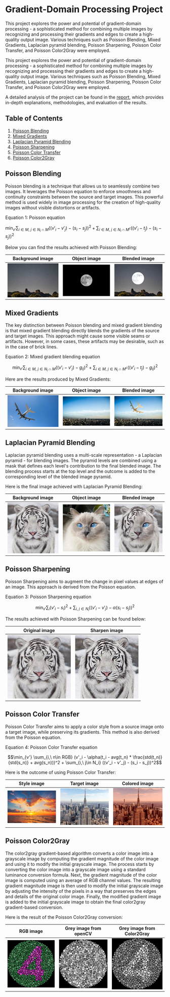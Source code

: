 # Gradient-Domain Processing Project

This project explores the power and potential of gradient-domain processing - a sophisticated method for combining multiple images by recognizing and processing their gradients and edges to create a high-quality output image. Various techniques such as Poisson Blending, Mixed Gradients, Laplacian pyramid blending, Poisson Sharpening, Poisson Color Transfer, and Poisson Color2Gray were employed.

This project explores the power and potential of gradient-domain processing - a sophisticated method for combining multiple images by recognizing and processing their gradients and edges to create a high-quality output image. Various techniques such as Poisson Blending, Mixed Gradients, Laplacian pyramid blending, Poisson Sharpening, Poisson Color Transfer, and Poisson Color2Gray were employed.

A detailed analysis of the project can be found in the [report](https://github.com/OlaPietka/Texture-Transfer/edit/main/AnalysisReport.pdf), which provides in-depth explanations, methodologies, and evaluation of the results.

## Table of Contents
1. [Poisson Blending](#poisson-blending)
2. [Mixed Gradients](#mixed-gradients)
3. [Laplacian Pyramid Blending](#laplacian-pyramid-blending)
4. [Poisson Sharpening](#poisson-sharpening)
5. [Poisson Color Transfer](#poisson-color-transfer)
6. [Poisson Color2Gray](#poisson-color2gray)

## Poisson Blending <a name="poisson-blending"></a>

Poisson blending is a technique that allows us to seamlessly combine two images. It leverages the Poisson equation to enforce smoothness and continuity constraints between the source and target images. This powerful method is used widely in image processing for the creation of high-quality images without visible distortions or artifacts.

Equation 1: Poisson equation

$\min_{v'} \sum_{i\in M,\ j\in N_i\cap M} ((v'_i - v'_j) - (s_i - s_j))^2 + \sum_{i\in M,\ j\in N_i\cap M^c} ((v'_i - t_j) - (s_i - s_j))^2$

Below you can find the results achieved with Poisson Blending:

Background image            |  Object image  |  Blended image
:-------------------------:|:-------------------------:|:-------------------------:
<img src="samples/img1.jpg" width="200"> |  <img src="samples/img2.jpg" width="200"> | <img src="results/poiss_blend.jpg" width="200">

## Mixed Gradients <a name="mixed-gradients"></a>

The key distinction between Poisson blending and mixed gradient blending is that mixed gradient blending directly blends the gradients of the source and target images. This approach might cause some visible seams or artifacts. However, in some cases, these artifacts may be desirable, such as in the case of brick lines.

Equation 2: Mixed gradient blending equation

$$\min_{v'} \sum_{i\in M,\ j\in N_i\cap M} ((v'_i - v'_j) - g_{ij})^2 + \sum_{i\in M,\ j\in N_i\cap M^c} ((v'_i - t_j) - g_{ij})^2$$

Here are the results produced by Mixed Gradients:

Background image            |  Object image  |  Blended image
:-------------------------:|:-------------------------:|:-------------------------:
<img src="samples/img10.jpg" width="200"> |  <img src="samples/img11.jpg" width="200"> | <img src="results/mix_blend.jpg" width="200">

## Laplacian Pyramid Blending <a name="laplacian-pyramid-blending"></a>

Laplacian pyramid blending uses a multi-scale representation - a Laplacian pyramid - for blending images. The pyramid levels are combined using a mask that defines each level's contribution to the final blended image. The blending process starts at the top level and the outcome is added to the corresponding level of the blended image pyramid.

Here is the final image achieved with Laplacian Pyramid Blending:

Background image            |  Object image  |  Blended image
:-------------------------:|:-------------------------:|:-------------------------:
<img src="samples/img6.jpg" width="200"> |  <img src="samples/img9.jpg" width="200"> | <img src="results/lap_blend.jpg" width="200">

## Poisson Sharpening <a name="poisson-sharpening"></a>

Poisson Sharpening aims to augment the change in pixel values at edges of an image. This approach is derived from the Poisson equation.

Equation 3: Poisson Sharpening equation

$$\min_{v'} \sum_{i} (v'_i - s_i)^2 + \sum_{i,\ j\in N_i} ((v'_i - v'_j) - \alpha(s_i - s_j))^2$$

The results achieved with Poisson Sharpening can be found below:

Original image            |  Sharpen image  
:-------------------------:|:-------------------------:
<img src="samples/img6.jpg" width="200"> |  <img src="results/sharpen.jpg" width="200"> 


## Poisson Color Transfer <a name="poisson-color-transfer"></a>

Poisson Color Transfer aims to apply a color style from a source image onto a target image, while preserving its gradients. This method is also derived from the Poisson equation.

Equation 4: Poisson Color Transfer equation

$$\min_{v'} \sum_{i,\ n\in RGB} (v'_i - \alpha(t_i - avg(t_n) * \frac{std(t_n)}{std(s_n)} + avg(s_n)))^2 + \sum_{i,\ j\in N_i} ((v'_i - v'_j) - (s_i - s_j))^2$$

Here is the outcome of using Poisson Color Transfer:


Style image            |  Target image  |  Colored image
:-------------------------:|:-------------------------:|:-------------------------:
<img src="samples/img7.jpg" width="200"> |  <img src="samples/img8.jpg" width="200"> | <img src="results/colored.jpg" width="200">

## Poisson Color2Gray <a name="poisson-color2gray"></a>

The color2gray gradient-based algorithm converts a color image into a grayscale image by computing the gradient magnitude of the color image and using it to modify the initial grayscale image. The process starts by converting the color image into a grayscale image using a standard luminance conversion formula. Next, the gradient magnitude of the color image is computed using an average of RGB channel values. The resulting gradient magnitude image is then used to modify the initial grayscale image by adjusting the intensity of the pixels in a way that preserves the edges and details of the original color image. Finally, the modified gradient image is added to the initial grayscale image to obtain the final color2gray gradient-based conversion.

Here is the result of the Poisson Color2Gray conversion:

RGB image            |  Grey image from openCV  |  Grey image from Color2Gray
:-------------------------:|:-------------------------:|:-------------------------:
<img src="samples/img5.jpg" width="200"> |  <img src="results/gray_cv.jpg" width="200"> | <img src="results/color2gray.jpg" width="200">
